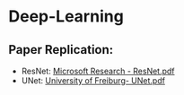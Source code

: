 # Deep-Learning
## Paper Replication:

- ResNet: [Microsoft Research - ResNet.pdf](https://arxiv.org/pdf/1512.03385.pdf)
- UNet: [University of Freiburg- UNet.pdf](https://arxiv.org/pdf/1505.04597.pdf)
